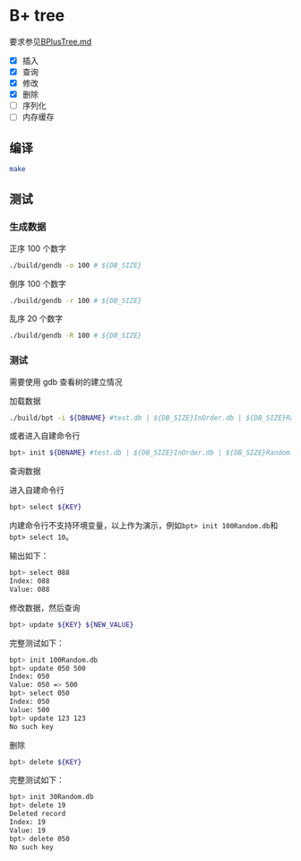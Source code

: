 # B+ tree

要求参见[BPlusTree.md](BPlusTree.md)

- [x] 插入
- [x] 查询
- [x] 修改
- [X] 删除
- [ ] 序列化
- [ ] 内存缓存

## 编译

```bash
make
```

## 测试

### 生成数据

正序 100 个数字

```bash
./build/gendb -o 100 # ${DB_SIZE}
```

倒序 100 个数字

```bash
./build/gendb -r 100 # ${DB_SIZE}
```

乱序 20 个数字

```bash
./build/gendb -R 100 # ${DB_SIZE}
```

### 测试

需要使用 gdb 查看树的建立情况

加载数据

```bash
./build/bpt -i ${DBNAME} #test.db | ${DB_SIZE}InOrder.db | ${DB_SIZE}Random.db
```

或者进入自建命令行

```bash
bpt> init ${DBNAME} #test.db | ${DB_SIZE}InOrder.db | ${DB_SIZE}Random.db
```

查询数据

进入自建命令行

```bash
bpt> select ${KEY}
```

内建命令行不支持环境变量，以上作为演示，例如`bpt> init 100Random.db`和`bpt> select 10`。

输出如下：

```bash
bpt> select 088
Index: 088
Value: 088
```

修改数据，然后查询

```bash
bpt> update ${KEY} ${NEW_VALUE}
```

完整测试如下：

```bash
bpt> init 100Random.db
bpt> update 050 500
Index: 050
Value: 050 => 500
bpt> select 050
Index: 050
Value: 500
bpt> update 123 123
No such key
```

删除

```bash
bpt> delete ${KEY}
```

完整测试如下：

```bash
bpt> init 30Random.db
bpt> delete 19
Deleted record
Index: 19
Value: 19
bpt> delete 050
No such key
```
